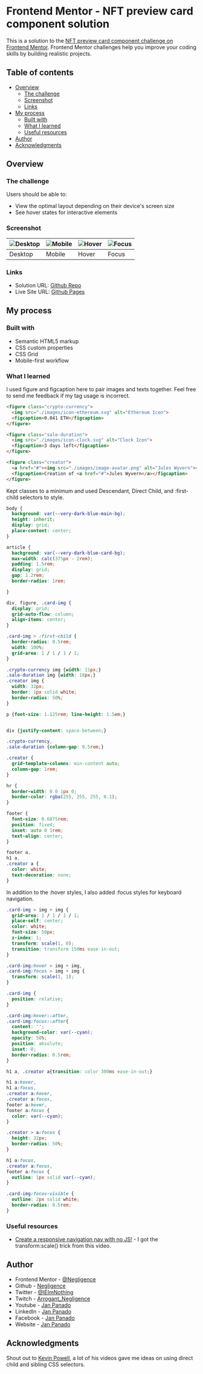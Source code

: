 # Frontend Mentor - NFT preview card component solution

This is a solution to the [NFT preview card component challenge on Frontend Mentor](https://www.frontendmentor.io/challenges/nft-preview-card-component-SbdUL_w0U). Frontend Mentor challenges help you improve your coding skills by building realistic projects. 

## Table of contents

- [Overview](#overview)
  - [The challenge](#the-challenge)
  - [Screenshot](#screenshot)
  - [Links](#links)
- [My process](#my-process)
  - [Built with](#built-with)
  - [What I learned](#what-i-learned)
  - [Useful resources](#useful-resources)
- [Author](#author)
- [Acknowledgments](#acknowledgments)

## Overview

### The challenge

Users should be able to:

- View the optimal layout depending on their device's screen size
- See hover states for interactive elements

### Screenshot

| ![Desktop](./screenshots/desktop.png) | ![Mobile](./screenshots/mobile.png) | ![Hover](./screenshots/hover.png)| ![Focus](./screenshots/focus.png)|
| ------- | -------| -------| ------|
| Desktop | Mobile | Hover  | Focus |

### Links

- Solution URL: [Github Repo](https://github.com/Negligence/nft-preview-card-component.git)
- Live Site URL: [Github Pages](https://negligence.github.io/nft-preview-card-component/)

## My process

### Built with

- Semantic HTML5 markup
- CSS custom properties
- CSS Grid
- Mobile-first workflow

### What I learned
I used figure and figcaption here to pair images and texts together. Feel free to send me feedback if my tag usage is incorrect.

```html
<figure class="crypto-currency">
  <img src="./images/icon-ethereum.svg" alt="Ethereum Icon">
  <figcaption>0.041 ETH</figcaption>
</figure>

<figure class="sale-duration">
  <img src="./images/icon-clock.svg" alt="Clock Icon">
  <figcaption>3 days left</figcaption>
</figure>

<figure class="creator">
  <a href="#"><img src="./images/image-avatar.png" alt="Jules Wyvern"></a>
  <figcaption>Creation of <a href="#">Jules Wyvern</a></figcaption>
</figure>
```

Kept classes to a minimum and used Descendant, Direct Child, and :first-child selectors to style.

```css
body {
  background: var(--very-dark-blue-main-bg);
  height: inherit;
  display: grid;
  place-content: center;
}

article {
  background: var(--very-dark-blue-card-bg);
  max-width: calc(375px - 2rem);
  padding: 1.5rem;
  display: grid;
  gap: 1.2rem;
  border-radius: 1rem;

}

div, figure, .card-img {
  display: grid;
  grid-auto-flow: column;
  align-items: center;
}

.card-img > :first-child {
  border-radius: 0.5rem;
  width: 100%;
  grid-area: 1 / 1 / 1 / 1;
}

.crypto-currency img {width: 11px;}
.sale-duration img {width: 18px;}
.creator img {
  width: 32px;
  border: 1px solid white;
  border-radius: 50%;
}

p {font-size: 1.125rem; line-height: 1.5em;}


div {justify-content: space-between;}

.crypto-currency,
.sale-duration {column-gap: 0.5rem;}

.creator {
  grid-template-columns: min-content auto;
  column-gap: 1rem;
}

hr {
  border-width: 0 0 1px 0;
  border-color: rgba(255, 255, 255, 0.1);
}

footer {
  font-size: 0.6875rem;
  position: fixed;
  inset: auto 0 1rem;
  text-align: center;
}

footer a,
h1 a,
.creator a {
  color: white;
  text-decoration: none;
}
```

In addition to the :hover styles, I also added :focus styles for keyboard navigation.

```css
.card-img > img + img {
  grid-area: 1 / 1 / 1 / 1;
  place-self: center;
  color: white;
  font-size: 50px;
  z-index: 1;
  transform: scale(1, 0);
  transition: transform 150ms ease-in-out;
}

.card-img:hover > img + img,
.card-img:focus > img + img {
  transform: scale(1, 1);
}

.card-img {
  position: relative;
}

.card-img:hover::after,
.card-img:focus::after{
  content: '';
  background-color: var(--cyan);
  opacity: 50%;
  position: absolute;
  inset: 0;
  border-radius: 0.5rem;
}

h1 a, .creator a{transition: color 300ms ease-in-out;}

h1 a:hover,
h1 a:focus,
.creator a:hover,
.creator a:focus,
footer a:hover,
footer a:focus {
  color: var(--cyan);
}

.creator > a:focus {
  height: 32px;
  border-radius: 50%;
}

h1 a:focus,
.creator a:focus,
footer a:focus {
  outline: 1px solid var(--cyan);
}

.card-img:focus-visible {
  outline: 2px solid white;
  border-radius: 0.5rem;
}
```

### Useful resources

- [Create a responsive navigation nav with no JS!](https://www.youtube.com/watch?v=8QKOaTYvYUA&t=1718s&ab_channel=KevinPowell) - I got the transform:scale() trick from this video.

## Author

- Frontend Mentor - [@Negligence](https://www.frontendmentor.io/profile/Negligence)
- Github - [Negligence](https://github.com/Negligence)
- Twitter - [@IEImNothing](https://twitter.com/IEImNothing)
- Twitch - [Arrogant_Negligence](https://www.twitch.tv/arrogant_negligence)
- Youtube - [Jan Panado](https://www.youtube.com/channel/UC4ojhHYmkHptu2JpyKtrL-w)
- LinkedIn - [Jan Panado](https://www.linkedin.com/in/janp-09/)
- Facebook - [Jan Panado](https://www.facebook.com/jan.panado)
- Website - [Jan Panado](https://jan-panado.com/)

## Acknowledgments

Shout out to [Kevin Powell](https://www.youtube.com/kepowob), a lot of his videos gave me ideas on using direct child and sibling CSS selectors.
